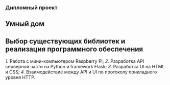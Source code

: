 ### Дипломный проект
## Умный дом

## Выбор существующих библиотек и реализация программного обеспечения
*1.* Работа с мини-компьютером Raspberry Pi;
*2.* Разработка API серверной части на Python и framework Flask;
*3.* Разработка UI на HTML и CSS;
*4.* Взаимодействие между API и UI по протоколу прикладного уровня HTTP.

